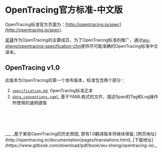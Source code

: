 # OpenTracing官方标准-中文版

OpenTracing标准官方页面为：[http://opentracing.io/spec](http://opentracing.io/spec).

[吴晟](https://github.com/wu-sheng)作为OpenTracing的主要成员，为了OpenTracing标准的推广，通过[wu-sheng/opentracing-specification-chn](https://github.com/wu-sheng/opentracing-specification-chn)提供尽可能准确的OpenTracing标准中文译本。

## OpenTracing v1.0
此版本为OpenTracing的第一个发布版本，标准包含两个部分：

1. [`specification.md`](), OpenTracing标准正本
1. [`data_conventions.yaml`](), 基于YAML格式的文件，描述Span的Tag和Log操作所使用的通用键值

<br/>
<br/>
<br/>
<br/>
___
_基于某些OpenTracing的历史原因, 原有1.0翻译版本将继续保留, [网页地址](http://opentracing.io/documentation/pages/translations.html), [下载地址](https://www.gitbook.com/download/pdf/book/wu-sheng/opentracing-io)._
